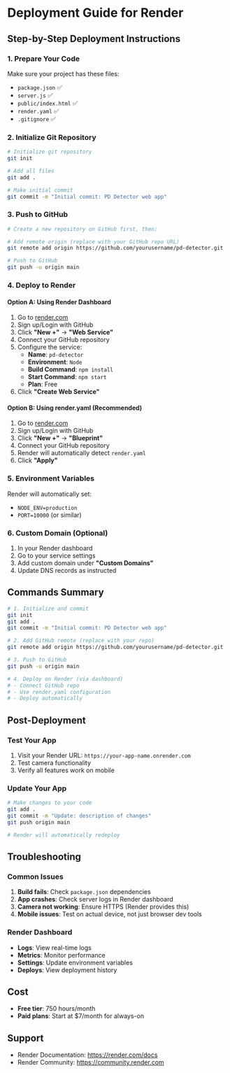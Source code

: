 # Deployment Guide for Render

## Step-by-Step Deployment Instructions

### 1. Prepare Your Code

Make sure your project has these files:
- `package.json` ✅
- `server.js` ✅
- `public/index.html` ✅
- `render.yaml` ✅
- `.gitignore` ✅

### 2. Initialize Git Repository

```bash
# Initialize git repository
git init

# Add all files
git add .

# Make initial commit
git commit -m "Initial commit: PD Detector web app"
```

### 3. Push to GitHub

```bash
# Create a new repository on GitHub first, then:

# Add remote origin (replace with your GitHub repo URL)
git remote add origin https://github.com/yourusername/pd-detector.git

# Push to GitHub
git push -u origin main
```

### 4. Deploy to Render

#### Option A: Using Render Dashboard

1. Go to [render.com](https://render.com)
2. Sign up/Login with GitHub
3. Click **"New +"** → **"Web Service"**
4. Connect your GitHub repository
5. Configure the service:
   - **Name**: `pd-detector`
   - **Environment**: `Node`
   - **Build Command**: `npm install`
   - **Start Command**: `npm start`
   - **Plan**: Free
6. Click **"Create Web Service"**

#### Option B: Using render.yaml (Recommended)

1. Go to [render.com](https://render.com)
2. Sign up/Login with GitHub
3. Click **"New +"** → **"Blueprint"**
4. Connect your GitHub repository
5. Render will automatically detect `render.yaml`
6. Click **"Apply"**

### 5. Environment Variables

Render will automatically set:
- `NODE_ENV=production`
- `PORT=10000` (or similar)

### 6. Custom Domain (Optional)

1. In your Render dashboard
2. Go to your service settings
3. Add custom domain under **"Custom Domains"**
4. Update DNS records as instructed

## Commands Summary

```bash
# 1. Initialize and commit
git init
git add .
git commit -m "Initial commit: PD Detector web app"

# 2. Add GitHub remote (replace with your repo)
git remote add origin https://github.com/yourusername/pd-detector.git

# 3. Push to GitHub
git push -u origin main

# 4. Deploy on Render (via dashboard)
# - Connect GitHub repo
# - Use render.yaml configuration
# - Deploy automatically
```

## Post-Deployment

### Test Your App

1. Visit your Render URL: `https://your-app-name.onrender.com`
2. Test camera functionality
3. Verify all features work on mobile

### Update Your App

```bash
# Make changes to your code
git add .
git commit -m "Update: description of changes"
git push origin main

# Render will automatically redeploy
```

## Troubleshooting

### Common Issues

1. **Build fails**: Check `package.json` dependencies
2. **App crashes**: Check server logs in Render dashboard
3. **Camera not working**: Ensure HTTPS (Render provides this)
4. **Mobile issues**: Test on actual device, not just browser dev tools

### Render Dashboard

- **Logs**: View real-time logs
- **Metrics**: Monitor performance
- **Settings**: Update environment variables
- **Deploys**: View deployment history

## Cost

- **Free tier**: 750 hours/month
- **Paid plans**: Start at $7/month for always-on

## Support

- Render Documentation: https://render.com/docs
- Render Community: https://community.render.com
